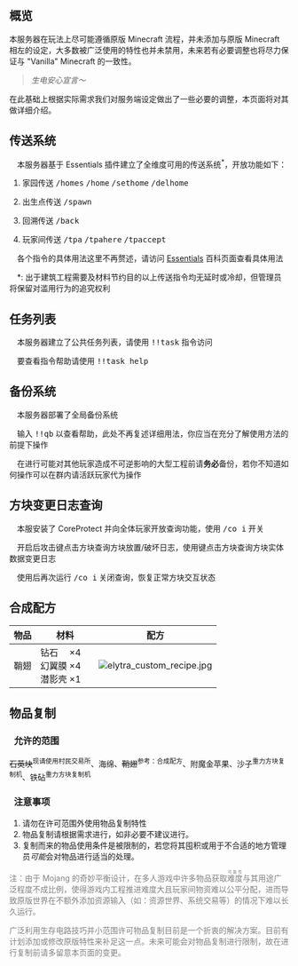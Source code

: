 ## 概览

本服务器在玩法上尽可能遵循原版 Minecraft 流程，并未添加与原版 Minecraft 相左的设定，大多数被广泛使用的特性也并未禁用，未来若有必要调整也将尽力保证与 "Vanilla" Minecraft 的一致性。

> *生电安心宣言～*

在此基础上根据实际需求我们对服务端设定做出了一些必要的调整，本页面将对其做详细介绍。

## 传送系统

&#8195;本服务器基于 Essentials 插件建立了全维度可用的传送系统<sup>*</sup>，开放功能如下：

1. 家园传送 <kbd>/homes</kbd> <kbd>/home</kbd> <kbd>/sethome</kbd> <kbd>/delhome</kbd>

1. 出生点传送 <kbd>/spawn</kbd>

1. 回溯传送 <kbd>/back</kbd>

1. 玩家间传送 <kbd>/tpa</kbd> <kbd>/tpahere</kbd> <kbd>/tpaccept</kbd>

&#8195;各个指令的具体用法这里不再赘述，请访问 [Essentials](https://mineplugin.org/Essentials#.E4.BC.A0.E9.80.81) 百科页面查看具体用法

&#8195;*: 出于建筑工程需要及材料节约目的以上传送指令均无延时或冷却，但管理员将保留对滥用行为的追究权利

## 任务列表

&#8195;本服务器建立了公共任务列表，请使用 <kbd>!!task</kbd> 指令访问

&#8195;要查看指令帮助请使用 <kbd>!!task help</kbd>

## 备份系统

&#8195;本服务器部署了全局备份系统

&#8195;输入 <kbd>!!qb</kbd> 以查看帮助，此处不再复述详细用法，你应当在充分了解使用方法的前提下操作

&#8195;在进行可能对其他玩家造成不可逆影响的大型工程前请**务必**备份，若你不知道如何操作可以在群内请活跃玩家代为操作

## 方块变更日志查询

&#8195;本服安装了 CoreProtect 并向全体玩家开放查询功能，使用 <kbd>/co i</kbd> 开关

&#8195;开启后攻击键点击方块查询方块放置/破坏日志，使用键点击方块查询方块实体数据变更日志

&#8195;使用后再次运行 <kbd>/co i</kbd> 关闭查询，恢复正常方块交互状态

## 合成配方

物品 | 材料 | 配方
-|-|-
鞘翅 | 钻石 　×4 </br> 幻翼膜 ×4　</br> 潜影壳 ×1 | ![elytra_custom_recipe.jpg](https://ddns.xsling.xyz:3561/images/2021/01/01/elytra_custom_recipe00a52bd733423256.jpg)

## 物品复制

### &#8194;允许的范围

~~石英块~~<sup>现请使用村民交易所</sup>、海绵、~~鞘翅~~<sup>参考：合成配方</sup>、附魔金苹果、沙子<sup>重力方块复制机</sup>、铁砧<sup>重力方块复制机</sup>

### &#8194;注意事项

1. 请勿在许可范围外使用物品复制特性
1. 物品复制请根据需求进行，如非必要不建议进行。
1. 复制而来的物品使用条件是被限制的，若您将其囤积或用于不合适的地方管理员*可能*会对物品进行适当的处理。

<font color="grey">
注：由于 Mojang 的奇妙平衡设计，在多人游戏中许多物品获取<ruby>难度<rt>可能性</rt></ruby>与其用途广泛程度不成比例，使得游戏内工程推进难度大且玩家间物资难以公平分配，进而导致原版世界在不额外添加资源输入（如：资源世界、系统交易等）的情况下难以长久运行。

广泛利用生存电路技巧并小范围许可物品复制目前是一个折衷的解决方案。目前有计划添加或修改原版特性来补足这一点。未来可能会对物品复制进行限制，故在进行复制前请多留意本页面的变更。
</font>
